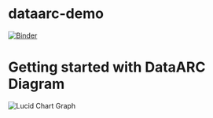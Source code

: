 # dataarc-demo

[![Binder](https://mybinder.org/badge_logo.svg)](https://mybinder.org/v2/gh/aelydens/dataarc-demo/master)


# Getting started with DataARC Diagram

![Lucid Chart Graph](https://app.lucidchart.com/documents/view/dd77c506-ef38-42bb-896b-807e65f3ddaa/0_0)
